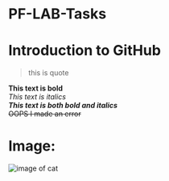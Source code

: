 # PF-LAB-Tasks
# Introduction to GitHub
> this is quote

**This text is bold**\
*This text is italics*\
***This text is both bold and italics***\
~~OOPS I made an error~~

# Image:
![image of cat](https://myoctocat.com/assets/images/base-octocat.svg)
